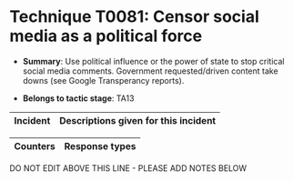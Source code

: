 # Technique T0081: Censor social media as a political force

* **Summary**: Use political influence or the power of state to stop critical social media comments. Government requested/driven content take downs (see Google Transperancy reports).

* **Belongs to tactic stage**: TA13


| Incident | Descriptions given for this incident |
| -------- | -------------------- |



| Counters | Response types |
| -------- | -------------- |


DO NOT EDIT ABOVE THIS LINE - PLEASE ADD NOTES BELOW